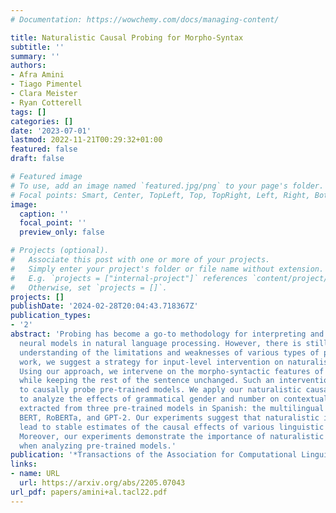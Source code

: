 ```yaml
---
# Documentation: https://wowchemy.com/docs/managing-content/

title: Naturalistic Causal Probing for Morpho-Syntax
subtitle: ''
summary: ''
authors:
- Afra Amini
- Tiago Pimentel
- Clara Meister
- Ryan Cotterell
tags: []
categories: []
date: '2023-07-01'
lastmod: 2022-11-21T00:29:32+01:00
featured: false
draft: false

# Featured image
# To use, add an image named `featured.jpg/png` to your page's folder.
# Focal points: Smart, Center, TopLeft, Top, TopRight, Left, Right, BottomLeft, Bottom, BottomRight.
image:
  caption: ''
  focal_point: ''
  preview_only: false

# Projects (optional).
#   Associate this post with one or more of your projects.
#   Simply enter your project's folder or file name without extension.
#   E.g. `projects = ["internal-project"]` references `content/project/deep-learning/index.md`.
#   Otherwise, set `projects = []`.
projects: []
publishDate: '2024-02-28T20:04:43.718367Z'
publication_types:
- '2'
abstract: 'Probing has become a go-to methodology for interpreting and analyzing deep
  neural models in natural language processing. However, there is still a lack of
  understanding of the limitations and weaknesses of various types of probes. In this
  work, we suggest a strategy for input-level intervention on naturalistic sentences.
  Using our approach, we intervene on the morpho-syntactic features of a sentence,
  while keeping the rest of the sentence unchanged. Such an intervention allows us
  to causally probe pre-trained models. We apply our naturalistic causal probing framework
  to analyze the effects of grammatical gender and number on contextualized representations
  extracted from three pre-trained models in Spanish: the multilingual versions of
  BERT, RoBERTa, and GPT-2. Our experiments suggest that naturalistic interventions
  lead to stable estimates of the causal effects of various linguistic properties.
  Moreover, our experiments demonstrate the importance of naturalistic causal probing
  when analyzing pre-trained models.'
publication: '*Transactions of the Association for Computational Linguistics*'
links:
- name: URL
  url: https://arxiv.org/abs/2205.07043
url_pdf: papers/amini+al.tacl22.pdf
---
```

